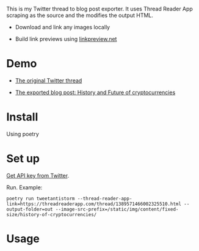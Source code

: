 This is my Twitter thread to blog post exporter. It uses Thread Reader App scraping as the source and the modifies the output HTML.

* Download and link any images locally

* Build link previews using [linkpreview.net](https://linkpreview.net)

# Demo

* [The original Twitter thread](https://twitter.com/moo9000/status/1389571466002325510)

* [The exported blog post: History and Future of cryptocurrencies](https://capitalgram.com/posts/history-of-cryptocurrencies/)

# Install

Using poetry

# Set up

[Get API key from Twitter]().

Run. Example:

```shell
poetry run tweetantistorm --thread-reader-app-link=https://threadreaderapp.com/thread/1389571466002325510.html --output-folder=out --image-src-prefix=/static/img/content/fixed-size/history-of-cryptocurrencies/
```

# Usage